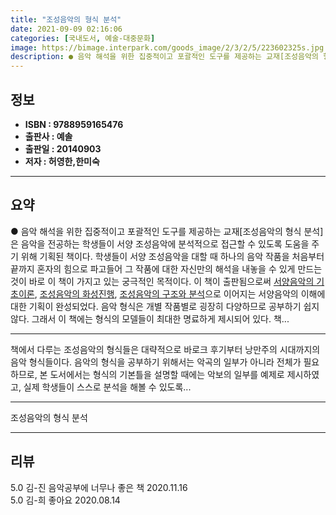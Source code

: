 ```yaml
---
title: "조성음악의 형식 분석"
date: 2021-09-09 02:16:06
categories: [국내도서, 예술-대중문화]
image: https://bimage.interpark.com/goods_image/2/3/2/5/223602325s.jpg
description: ● 음악 해석을 위한 집중적이고 포괄적인 도구를 제공하는 교재[조성음악의 형식 분석]은 음악을 전공하는 학생들이 서양 조성음악에 분석적으로 접근할 수 있도록 도움을 주기 위해 기획된 책이다. 학생들이 서양 조성음악을 대할 때 하나의 음악 작품을 처음부터 끝까지 혼자의 힘으로 파고들어
---
```


## **정보**

- **ISBN : 9788959165476**
- **출판사 : 예솔**
- **출판일 : 20140903**
- **저자 : 허영한,한미숙**

------



## **요약**

●  음악 해석을 위한 집중적이고 포괄적인 도구를 제공하는 교재[조성음악의 형식 분석]은 음악을 전공하는 학생들이 서양 조성음악에 분석적으로 접근할 수 있도록 도움을 주기 위해 기획된 책이다. 학생들이 서양 조성음악을 대할 때 하나의 음악 작품을 처음부터 끝까지 혼자의 힘으로 파고들어 그 작품에 대한 자신만의 해석을 내놓을 수 있게 만드는 것이 바로 이 책이 가지고 있는 궁극적인 목적이다. 이 책이 출판됨으로써 [서양음악의 기초이론](2010년), [조성음악의 화성진행](2002년), [조성음악의 구조와 분석](2012)으로 이어지는 서양음악의 이해에 대한 기획이 완성되었다. 음악 형식은 개별 작품별로 굉장히 다양하므로 공부하기 쉽지 않다. 그래서 이 책에는 형식의 모델들이 최대한 명료하게 제시되어 있다. 책...

------

책에서 다루는 조성음악의 형식들은 대략적으로 바로크 후기부터 낭만주의 시대까지의 음악 형식들이다. 음악의 형식을 공부하기 위해서는 악곡의 일부가 아니라 전체가 필요하므로, 본 도서에서는 형식의 기본틀을 설명할 때에는 악보의 일부를 예제로 제시하였고, 실제 학생들이 스스로 분석을 해볼 수 있도록... 

------


조성음악의 형식 분석 

------


## **리뷰** 

5.0 김-진 음악공부에 너무나 좋은 책 2020.11.16 <br/>5.0 김-희 좋아요 2020.08.14 <br/>
